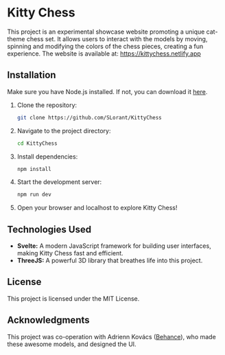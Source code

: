 # Kitty Chess

This project is an experimental showcase website promoting a unique cat-theme chess set. It allows users to interact with the models by moving, spinning and modifying the colors of the chess pieces, creating a fun experience.
The website is available at: https://kittychess.netlify.app

## Installation

Make sure you have Node.js installed. If not, you can download it [here](https://nodejs.org/).

1. Clone the repository:

   ```bash
   git clone https://github.com/SLorant/KittyChess
   ```

2. Navigate to the project directory:

   ```bash
   cd KittyChess
   ```

3. Install dependencies:

   ```bash
   npm install
   ```

4. Start the development server:

   ```bash
   npm run dev
   ```

5. Open your browser and localhost to explore Kitty Chess!

## Technologies Used

- **Svelte:** A modern JavaScript framework for building user interfaces, making Kitty Chess fast and efficient.
- **ThreeJS:** A powerful 3D library that breathes life into this project.

## License

This project is licensed under the MIT License.

## Acknowledgments

This project was co-operation with Adrienn Kovács ([Behance](https://www.behance.net/adriennkovcs2)), who made these awesome models, and designed the UI.
